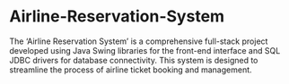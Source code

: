# Airline-Reservation-System
The ‘Airline Reservation System’ is a comprehensive full-stack project developed using Java Swing libraries for the front-end interface and SQL JDBC drivers for database connectivity. This system is designed to streamline the process of airline ticket booking and management.
